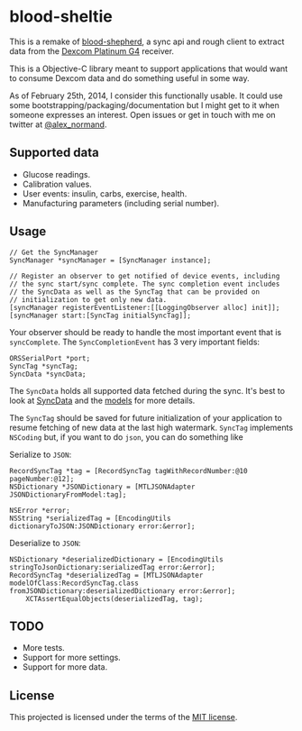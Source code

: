 blood-sheltie
=============

This is a remake of [blood-shepherd](https://github.com/alexandre-normand/blood-shepher), a sync api and rough client to extract data from the [Dexcom Platinum G4](http://dexcom.com/dexcom-g4-platinum) receiver.

This is a Objective-C library meant to support applications that would want to consume Dexcom data and do something useful in some way. 

As of February 25th, 2014, I consider this functionally usable. It could use some bootstrapping/packaging/documentation but I might get to it when someone expresses an interest. Open issues or get in touch with me on twitter at [@alex_normand](https://twitter.com/alex_normand).

Supported data
--------------
* Glucose readings.
* Calibration values.
* User events: insulin, carbs, exercise, health.
* Manufacturing parameters (including serial number).

Usage 
-----
```
// Get the SyncManager
SyncManager *syncManager = [SyncManager instance];

// Register an observer to get notified of device events, including
// the sync start/sync complete. The sync completion event includes
// the SyncData as well as the SyncTag that can be provided on
// initialization to get only new data.
[syncManager registerEventListener:[[LoggingObserver alloc] init]];
[syncManager start:[SyncTag initialSyncTag]];
```

Your observer should be ready to handle the most important event that is `syncComplete`. The `SyncCompletionEvent` has 3 very important fields:
```
ORSSerialPort *port;
SyncTag *syncTag;
SyncData *syncData;
```
The `SyncData` holds all supported data fetched during the sync. It's best to look at [SyncData](blood-sheltie/SyncData.h) and the [models](blood-sheltie/model) for more details.

The `SyncTag` should be saved for future initialization of your application to resume fetching of new data at the last high watermark. `SyncTag` implements `NSCoding` but, if you want to do `json`, you can do something like 

Serialize to `JSON`:
```
RecordSyncTag *tag = [RecordSyncTag tagWithRecordNumber:@10 pageNumber:@12];
NSDictionary *JSONDictionary = [MTLJSONAdapter JSONDictionaryFromModel:tag];

NSError *error;
NSString *serializedTag = [EncodingUtils dictionaryToJSON:JSONDictionary error:&error];
``` 

Deserialize to `JSON`:
```
NSDictionary *deserializedDictionary = [EncodingUtils stringToJsonDictionary:serializedTag error:&error];
RecordSyncTag *deserializedTag = [MTLJSONAdapter modelOfClass:RecordSyncTag.class fromJSONDictionary:deserializedDictionary error:&error];
    XCTAssertEqualObjects(deserializedTag, tag);
```

TODO
----
* More tests.
* Support for more settings.
* Support for more data. 

License
-------
This projected is licensed under the terms of the [MIT license](LICENSE.md). 
